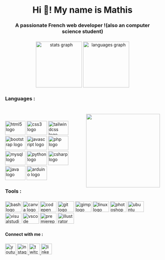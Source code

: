 <h1 align="center">Hi 👋! My name is Mathis</h1>

###

<h3 align="center">A passionate French web developer !(also an computer science student)</h3>

###

<div align="center">
  <img src="https://github-readme-stats.vercel.app/api?username=MathIzuki&hide_title=false&hide_rank=false&show_icons=true&include_all_commits=true&count_private=true&disable_animations=false&theme=dracula&locale=en&hide_border=false" height="150" alt="stats graph"  />
  <img src="https://github-readme-stats.vercel.app/api/top-langs?username=MathIzuki&locale=en&hide_title=false&layout=compact&card_width=320&langs_count=5&theme=dracula&hide_border=false" height="150" alt="languages graph"  />
</div>

###

<h3 align="left">Languages :</h3>

###

<br clear="both">

<img align="right" height="240" src="https://64.media.tumblr.com/33cec5fffbef6cf57aed4e538a85407c/tumblr_onxl2newUq1w05w8zo1_500.gifv"  />

###

<div align="left">
  <img src="https://cdn.jsdelivr.net/gh/devicons/devicon/icons/html5/html5-original.svg" height="46" width="66" alt="html5 logo"  />
  <img src="https://cdn.jsdelivr.net/gh/devicons/devicon/icons/css3/css3-original.svg" height="46" width="66" alt="css3 logo"  />
  <img src="https://cdn.jsdelivr.net/gh/devicons/devicon/icons/tailwindcss/tailwindcss-original-wordmark.svg" height="46" width="66" alt="tailwindcss logo"  />
  <img src="https://cdn.jsdelivr.net/gh/devicons/devicon/icons/bootstrap/bootstrap-original.svg" height="46" width="66" alt="bootstrap logo"  />
  <img src="https://cdn.jsdelivr.net/gh/devicons/devicon/icons/javascript/javascript-original.svg" height="46" width="66" alt="javascript logo"  />
  <img src="https://cdn.jsdelivr.net/gh/devicons/devicon/icons/php/php-original.svg" height="46" width="66" alt="php logo"  />
  <img src="https://cdn.jsdelivr.net/gh/devicons/devicon/icons/mysql/mysql-original.svg" height="46" width="66" alt="mysql logo"  />
  <img src="https://cdn.jsdelivr.net/gh/devicons/devicon/icons/python/python-original.svg" height="46" width="66" alt="python logo"  />
  <img src="https://cdn.jsdelivr.net/gh/devicons/devicon/icons/csharp/csharp-original.svg" height="46" width="66" alt="csharp logo"  />
  <img src="https://cdn.jsdelivr.net/gh/devicons/devicon/icons/java/java-original.svg" height="46" width="66" alt="java logo"  />
  <img src="https://cdn.jsdelivr.net/gh/devicons/devicon/icons/arduino/arduino-original.svg" height="46" width="66" alt="arduino logo"  />
</div>

###

<h3 align="left">Tools :</h3>

###

<div align="left">
  <img src="https://cdn.jsdelivr.net/gh/devicons/devicon/icons/bash/bash-original.svg" height="35" width="53" alt="bash logo"  />
  <img src="https://cdn.jsdelivr.net/gh/devicons/devicon/icons/canva/canva-original.svg" height="35" width="53" alt="canva logo"  />
  <img src="https://cdn.jsdelivr.net/gh/devicons/devicon/icons/codepen/codepen-plain.svg" height="35" width="53" alt="codepen logo"  />
  <img src="https://cdn.jsdelivr.net/gh/devicons/devicon/icons/git/git-original.svg" height="35" width="53" alt="git logo"  />
  <img src="https://cdn.jsdelivr.net/gh/devicons/devicon/icons/gimp/gimp-original.svg" height="35" width="53" alt="gimp logo"  />
  <img src="https://cdn.jsdelivr.net/gh/devicons/devicon/icons/linux/linux-original.svg" height="35" width="53" alt="linux logo"  />
  <img src="https://cdn.jsdelivr.net/gh/devicons/devicon/icons/photoshop/photoshop-plain.svg" height="35" width="53" alt="photoshop logo"  />
  <img src="https://cdn.jsdelivr.net/gh/devicons/devicon/icons/ubuntu/ubuntu-plain.svg" height="35" width="53" alt="ubuntu logo"  />
  <img src="https://cdn.jsdelivr.net/gh/devicons/devicon/icons/visualstudio/visualstudio-plain.svg" height="35" width="53" alt="visualstudio logo"  />
  <img src="https://cdn.jsdelivr.net/gh/devicons/devicon/icons/vscode/vscode-original.svg" height="35" width="53" alt="vscode logo"  />
  <img src="https://cdn.jsdelivr.net/gh/devicons/devicon/icons/premierepro/premierepro-plain.svg" height="35" width="53" alt="premierepro logo"  />
  <img src="https://cdn.jsdelivr.net/gh/devicons/devicon/icons/illustrator/illustrator-plain.svg" height="35" width="53" alt="illustrator logo"  />
</div>

###

<h4 align="left">Connect with me  :</h4>

###

<div align="left">
  <a href="https://www.youtube.com/channel/UCib72nGHFZbgvS97gUI4R2A" target="_blank">
    <img src="https://img.shields.io/static/v1?message=Youtube&logo=youtube&label=&color=FF0000&logoColor=white&labelColor=&style=for-the-badge" height="35" alt="youtube logo"  />
  </a>
  <a href="https://www.instagram.com/mathis_car_/" target="_blank">
    <img src="https://img.shields.io/static/v1?message=Instagram&logo=instagram&label=&color=E4405F&logoColor=white&labelColor=&style=for-the-badge" height="35" alt="instagram logo"  />
  </a>
  <a href="https://www.twitch.tv/mathizuu" target="_blank">
    <img src="https://img.shields.io/static/v1?message=Twitch&logo=twitch&label=&color=9146FF&logoColor=white&labelColor=&style=for-the-badge" height="35" alt="twitch logo"  />
  </a>
  <a href="https://www.linkedin.com/in/mathis-carcenac-846414252/" target="_blank">
    <img src="https://img.shields.io/static/v1?message=LinkedIn&logo=linkedin&label=&color=0077B5&logoColor=white&labelColor=&style=for-the-badge" height="35" alt="linkedin logo"  />
  </a>
</div>

###

